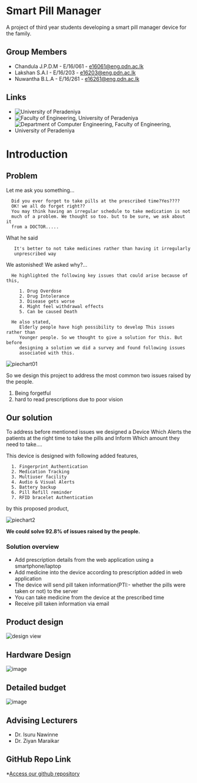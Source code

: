# Smart Pill Manager
A project of third year students developing a smart pill manager device for the family.

## Group Members

- Chandula J.P.D.M   - E/16/061 - e16061@eng.pdn.ac.lk
- Lakshan S.A.I      - E/16/203 - e16203@eng.pdn.ac.lk
- Nuwantha B.L.A     - E/16/261 - e16261@eng.pdn.ac.lk


## Links
* ![University of Peradeniya](https://www.pdn.ac.lk/)
* ![Faculty of Engineering, University of Peradeniya](https://eng.pdn.ac.lk/) 
* ![Department of Computer Engineering, Faculty of Engineering, University of Peradeniya](http://www.ce.pdn.ac.lk/) 


# Introduction

## Problem

Let me ask you something...

      Did you ever forget to take pills at the prescribed time?Yes???? 
      OK! we all do forget right??
      You may think having an irregular schedule to take medication is not
      much of a problem. We thought so too. but to be sure, we ask about it
      from a DOCTOR.....
What he said

       It's better to not take medicines rather than having it irregularly
       unprescribed way

We astonished! We asked why?...

      He highlighted the following key issues that could arise because of this,                     

         1. Drug Overdose
         2. Drug Intolerance
         3. Disease gets worse
         4. Might feel withdrawal effects
         5. Can be caused Death

      He also stated,
         Elderly people have high possibility to develop This issues rather than 
         Younger people. So we thought to give a solution for this. But before 
         designing a solution we did a survey and found following issues
         associated with this.

 ![piechart01](https://user-images.githubusercontent.com/62101791/98900562-09bf4d00-24d8-11eb-8433-b8214ef2645a.png)

So we design this project to address the most common two issues raised by the people.
 1. Being forgetful
 2. hard to read prescriptions due to poor vision
 
## Our solution

To address before mentioned issues we designed a Device Which Alerts the patients at the right time to take the pills and Inform Which amount they need to take….

This device is designed with following added features,
            
      1. Fingerprint Authentication
      2. Medication Tracking
      3. Multiuser facility
      4. Audio & Visual Alerts
      5. Battery backup 
      6. Pill Refill reminder
      7. RFID bracelet Authentication

by this proposed product,


 ![piechart2](https://user-images.githubusercontent.com/62101791/98900672-41c69000-24d8-11eb-81c0-312e94df8ad2.png)



**We could solve 92.8% of issues raised by the people.**

### Solution overview
- Add prescription details from the web application using a smartphone/laptop
- Add medicine into the device according to prescription added in web application
- The device will send pill taken information(PTI:- whether the pills were taken or not) to the server
- You can take medicine from the device at the prescribed time
- Receive pill taken information via email 

## Product design     
 ![design view](https://user-images.githubusercontent.com/62101791/98900733-63277c00-24d8-11eb-8a57-8d0e04eda2ba.png)

## Hardware Design
 ![image](https://user-images.githubusercontent.com/62101791/98899693-193d9680-24d6-11eb-8de5-6e527fdf8a40.png)


## Detailed budget
 ![image](https://user-images.githubusercontent.com/62101791/99028989-4f8f1a80-2597-11eb-8458-ebadf6f5ae63.png)
## Advising Lecturers 
  - Dr. Isuru Nawinne
  - Dr. Ziyan Maraikar

## GitHub Repo Link
  *[Access our github repository](https://github.com/cepdnaclk/e16-3yp-smart-pill-manager/)



